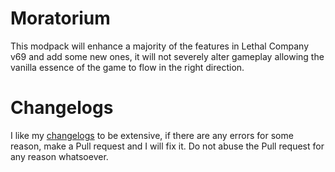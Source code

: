 # Moratorium
This modpack will enhance a majority of the features in Lethal Company v69 and add some new ones,
it will not severely alter gameplay allowing the vanilla essence of the game to flow in the right direction.
# Changelogs
I like my [changelogs](https://github.com/Apollonu/Abaddon-Client/blob/main/CHANGELOG.md) to be extensive, if there are any errors for some reason, make a Pull request and I will fix it. Do not abuse the Pull request for any reason whatsoever.
